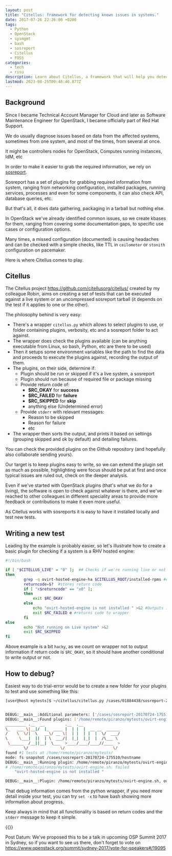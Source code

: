 ```yaml
---
layout: post
title: "Citellus: framework for detecting known issues in systems."
date: 2017-07-26 22:26:00 +0200
tags:
  - Python
  - OpenStack
  - sysmgmt
  - bash
  - sosreport
  - Citellus
  - FOSS
categories:
  - tech
  - risu
description: Learn about Citellus, a framework that will help you detect known issues, and more insightful information about your system
lastmod: 2023-08-25T09:48:46.877Z
---
```


## Background

Since I became Technical Account Manager for Cloud and later as Software Maintenance Engineer for OpenStack, I became officially part of Red Hat Support.

We do usually diagnose issues based on data from the affected systems, sometimes from one system, and most of the times, from several at once.

It might be controllers nodes for OpenStack, Computes running instances, IdM, etc

In order to make it easier to grab the required information, we rely on [sosreport](https://github.com/sosreport/sos).

Sosreport has a set of plugins for grabbing required information from system, ranging from networking configuration, installed packages, running services, processes and even for some components, it can also check API, database queries, etc.

But that's all, it does data gathering, packaging in a tarball but nothing else.

In OpenStack we've already identified common issues, so we create kbases for them, ranging from covering some documentation gaps, to specific use cases or configuration options.

Many times, a missed configuration (documented) is causing headaches and can be checked with a simple checks, like TTL in `ceilometer` or `stonith` configuration on pacemaker.

Here is where Citellus comes to play.

## Citellus

The Citellus project <https://github.com/citellusorg/citellus/> created by my colleague Robin, aims on creating a set of tests that can be executed against a live system or an uncompressed sosreport tarball (it depends on the test if it applies to one or the other).

The philosophy behind is very easy:

- There's a wrapper `citellus.py` which allows to select plugins to use, or folder containing plugins, verbosity, etc and a sosreport folder to act against.
- The wrapper does check the plugins available (can be anything executable from Linux, so bash, Python, etc are there to be used)
- Then it setups some environment variables like the path to find the data and proceeds to execute the plugins against, recording the output of them.
- The plugins, on their side, determine if:
  - Plugin should be run or skipped if it's a live system, a sosreport
  - Plugin should run because of required file or package missing
  - Provide return code of:
    - **\$RC_OKAY** for **success**
    - **\$RC_FAILED** for **failure**
    - **\$RC_SKIPPED** for **skip**
    - anything else (Undetermined error)
  - Provide `stderr` with relevant messages:
    - Reason to be skipped
    - Reason for failure
    - etc
- The wrapper then sorts the output, and prints it based on settings (grouping skipped and ok by default) and detailing failures.

You can check the provided plugins on the Github repository (and hopefully also collaborate sending yours).

Our target is to keep plugins easy to write, so we can extend the plugin set as much as possible, highlighting were focus should be put at first and once typical issues are ruled out, check on the deeper analysis.

Even if we've started with OpenStack plugins (that's what we do for a living), the software is open to check against whatever is there, and we've reached to other colleagues in different speciality areas to provide more feedback or contributions to make it even more useful.

As Citellus works with sosreports it is easy to have it installed locally and test new tests.

## Writing a new test

Leading by the example is probably easier, so let's illustrate how to create a basic plugin for checking if a system is a RHV hosted engine:

```bash
#!/bin/bash

if [ "$CITELLUS_LIVE" = "0" ];  ## Checks if we're running live or not
then
        grep -q ovirt-hosted-engine-ha $CITELLUS_ROOT/installed-rpms ## checks package
        returncode=$?  #stores return code
        if [ "x$returncode" == "x0" ];
        then
            exit $RC_OKAY
        else
            echo "ovirt-hosted-engine is not installed " >&2 #Outputs info
            exit $RC_FAILED e #returns code to wrapper
        fi
else
        echo "Not running on Live system" >&2
        exit $RC_SKIPPED
fi
```

Above example is a bit `hacky`, as we count on wrapper not to output information if return code is `$RC_OKAY`, so it should have another conditional to write output or not.

## How to debug?

Easiest way to do trial-error would be to create a new folder for your plugins to test and use something like this:

```sh
[user@host mytests]$ ~/citellus/citellus.py /cases/01884438/sosreport-20170724-175510/ycrta02.rd1.rf1 ~/mytests/  [-d debug]


DEBUG:__main__:Additional parameters: ['/cases/sosreport-20170724-175510/hostname', '/home/remote/piranzo/mytests/']
DEBUG:__main__:Found plugins: ['/home/remote/piranzo/mytests/ovirt-engine.sh']
_________ .__  __         .__  .__
\_   ___ \|__|/  |_  ____ |  | |  |  __ __  ______
/    \  \/|  \   __\/ __ \|  | |  | |  |  \/  ___/
\     \___|  ||  | \  ___/|  |_|  |_|  |  /\___ \
 \______  /__||__|  \___  >____/____/____//____  >
        \/              \/                     \/
found #1 tests at /home/remote/piranzo/mytests/
mode: fs snapshot /cases/sosreport-20170724-175510/hostname
DEBUG:__main__:Running plugin: /home/remote/piranzo/mytests/ovirt-engine.sh
# /home/remote/piranzo/mytests/ovirt-engine.sh: failed
    "ovirt-hosted-engine is not installed "

DEBUG:__main__:Plugin: /home/remote/piranzo/mytests/ovirt-engine.sh, output: {'text': u'\x1b[31mfailed\x1b[0m', 'rc': 1, 'err': '\xe2\x80\x9covirt-hosted-engine is not installed \xe2\x80\x9c\n', 'out': ''}
```

That debug information comes from the python wrapper, if you need more detail inside your test, you can try `set -x` to have bash showing more information about progress.

Keep always in mind that all functionality is based on return codes and the `stderr` message to keep it simple.

{{<enjoy>}}

Post Datum: We've proposed this to be a talk in upcoming OSP Summit 2017 in Sydney, so if you want to see us there, don't forget to vote on <https://www.openstack.org/summit/sydney-2017/vote-for-speakers#/19095>
